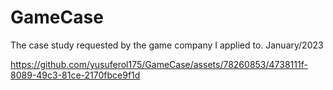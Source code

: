 # GameCase
  The case study requested by the game company I applied to. January/2023


https://github.com/yusuferol175/GameCase/assets/78260853/4738111f-8089-49c3-81ce-2170fbce9f1d

